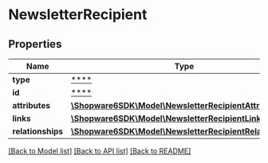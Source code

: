 # NewsletterRecipient

## Properties
Name | Type | Description | Notes
------------ | ------------- | ------------- | -------------
**type** | [****](.md) |  | [optional] 
**id** | [****](.md) |  | [optional] 
**attributes** | [**\Shopware6SDK\Model\NewsletterRecipientAttributes**](NewsletterRecipientAttributes.md) |  | [optional] 
**links** | [**\Shopware6SDK\Model\NewsletterRecipientLinks**](NewsletterRecipientLinks.md) |  | [optional] 
**relationships** | [**\Shopware6SDK\Model\NewsletterRecipientRelationships**](NewsletterRecipientRelationships.md) |  | [optional] 

[[Back to Model list]](../../README.md#documentation-for-models) [[Back to API list]](../../README.md#documentation-for-api-endpoints) [[Back to README]](../../README.md)

